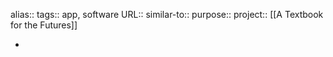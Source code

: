alias::
tags:: app, software
URL::
similar-to::
purpose::
project:: [[A Textbook for the Futures]]

-